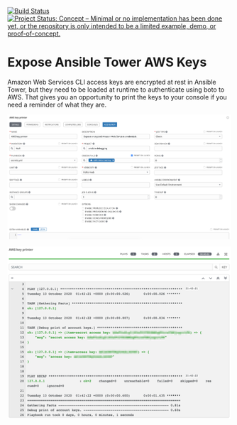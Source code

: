 [![Build Status](https://travis-ci.org/deekayen/ansible-tower-aws-keys.svg?branch=main)](https://travis-ci.org/deekayen/ansible-tower-aws-keys) [![Project Status: Concept – Minimal or no implementation has been done yet, or the repository is only intended to be a limited example, demo, or proof-of-concept.](https://www.repostatus.org/badges/latest/concept.svg)](https://www.repostatus.org/#concept)

Expose Ansible Tower AWS Keys
=============================

Amazon Web Services CLI access keys are encrypted at rest in Ansible Tower, but they need to be loaded at runtime to authenticate using boto to AWS. That gives you an opportunity to print the keys to your console if you need a reminder of what they are.

![](images/AWS_key_printer_template.png)


![](images/AWS_key_printer_log.png)

